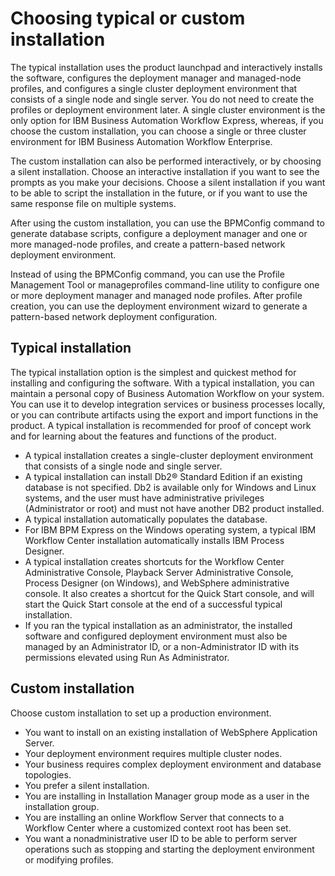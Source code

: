 # Choosing typical or custom installation

The typical installation uses the product launchpad and interactively installs the software,
configures the deployment manager and managed-node profiles, and configures a single cluster
deployment environment that consists of a single node and single server. You do not need to create
the profiles or deployment environment later. A single cluster environment is the only option for
IBM Business Automation Workflow
Express, whereas, if you choose the custom
installation, you can choose a single or three cluster environment for IBM Business Automation Workflow
Enterprise.

The custom installation can also be performed interactively, or by choosing a silent
installation. Choose an interactive installation if you want to see the prompts as you make your
decisions. Choose a silent installation if you want to be able to script the installation in the
future, or if you want to use the same response file on multiple systems.

After using
the custom installation, you can use the BPMConfig command
to generate database scripts, configure a deployment manager and one
or more managed-node profiles, and create a pattern-based network
deployment environment.

Instead of using the BPMConfig command,
you can use the Profile Management Tool or manageprofiles command-line
utility to configure one or more deployment manager and managed node
profiles. After profile creation, you can use the deployment environment
wizard to generate a pattern-based network deployment configuration.

## Typical installation

The typical installation option is the simplest and quickest method for installing and
configuring the software. With a typical installation, you can maintain a personal copy of Business Automation Workflow on your system. You can use it to develop
integration services or business processes locally, or you can contribute artifacts using the export
and import functions in the product. A typical installation is recommended for proof of concept work
and for learning about the features and functions of the product.

- A typical installation creates a single-cluster deployment environment that consists of a single
node and single server.
- A typical installation can install Db2® Standard
Edition if an existing database is not
specified. Db2 is available only
for Windows and Linux systems, and the user must have administrative privileges (Administrator or
root) and must not have another DB2 product installed.
- A typical installation automatically populates the database.
- For IBM BPM Express on the
Windows operating system, a typical IBM Workflow
Center installation automatically installs
IBM Process
Designer.
- A typical installation creates shortcuts for the Workflow Center Administrative Console, Playback Server
Administrative Console, Process Designer (on
Windows), and WebSphere administrative console. It also creates a shortcut for the Quick Start
console, and will start the Quick Start console at the end of a successful typical
installation.
- If you ran the typical installation as an administrator, the installed
software and configured deployment environment must also be managed by an Administrator ID, or a
non-Administrator ID with its permissions elevated using Run As
Administrator.

## Custom installation

Choose custom installation to set up a production environment.

- You want to install on an existing installation of WebSphere Application
Server.
- Your deployment environment requires multiple cluster nodes.
- Your business requires complex deployment environment and database topologies.
- You prefer a silent installation.
- You are installing in Installation Manager group mode as a user in the installation
group.
- You are installing an online Workflow Server
that connects to a Workflow Center where a
customized context root has been set.
- You want a nonadministrative user ID to be able to perform server operations such as stopping
and starting the deployment environment or modifying profiles.